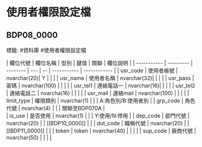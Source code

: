 # 使用者權限設定檔
## BDP08_0000 
標籤: #資料庫 #使用者權限設定檔

| 欄位代號     | 欄位名稱  | 型別     | 鍵值 | 關聯          | 欄位說明         |
| ----------- | --------- | -------- | --- | -- | ----------- | ------------ |
| usr\_code   | 使用者帳號 | nvarchar(20)| Y  |             |              |
| usr\_name   | 使用者名稱 | nvarchar(32)|    |             |              |
| usr\_pass   | 密碼       | nvarchar(100) |    |             |              |
| usr\_tel1   | 連絡電話一  | nvarchar(16)|    |             |              |
| usr\_tel2   | 連絡電話二  | nvarcha(16) |    |             |              |
| usr\_mail   | 連絡mail    | nvarchar(100) |    |             |              |
| limit\_type | 權限類別    | nvarchar(1)  |    |             | A:角色別/B:使用者別  |
| grp\_code   | 角色代號   | nvarchar(4)  |    |             | 關聯至BDP070A        |      
| is\_use     | 是否使用   | nvarchar(1)  |    |             | Y:使用/N:停用         |
| dep\_code   | 部門代號   | nvarchar(20) |    | [[BDP10_0000]] |                   |
| dut\_code   | 職稱代號   | nvarchar(20) |    | [[BDP11_0000]] |                   |
| token       | token  | nvarchar(40)  |    |             |                     |
| sup\_code   | 廠商代號   | nvarchar(50) |    |             |                   |
